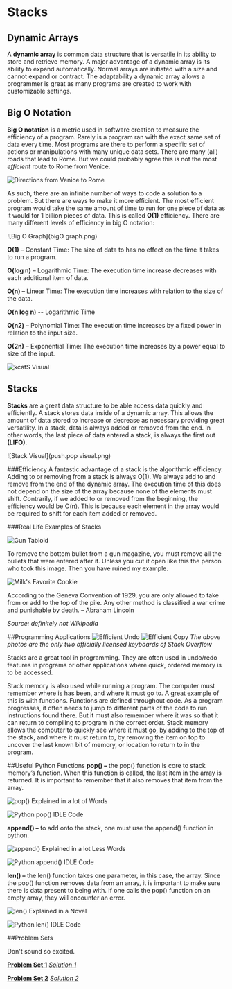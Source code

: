 # Stacks

## Dynamic Arrays
A **dynamic array** is common data structure that is versatile in its ability to store and retrieve memory. A major
advantage of a dynamic array is its ability to expand automatically. Normal arrays are initiated with a size and cannot
expand or contract. The adaptability a dynamic array allows a programmer is great as many programs are created to work
with customizable settings.

## Big O Notation
**Big O notation** is a metric used in software creation to measure the efficiency of a program. Rarely is a program ran
with the exact same set of data every time. Most programs are there to perform a specific set of actions or
manipulations with many unique data sets. There are many (all) roads that lead to Rome. But we could probably agree this
is not the most _efficient_ route to Rome from Venice.

![Directions from Venice to Rome](veniceToRome.png)

As such, there are an infinite number of ways to code a solution to a problem. But there are ways to make it more
efficient.  The most efficient program would take the same amount of time to run for one piece of data as it would
for 1 billion pieces of data. This is called **O(1)** efficiency. There are many different levels of efficiency in big O
notation:

![Big O Graph](bigO graph.png)

**O(1)**  – Constant Time: The size of data to has no effect on the time it takes to run a program.

**O(log n)**  – Logarithmic Time: The execution time increase decreases with each additional item of data.

**O(n) –** Linear Time: The execution time increases with relation to the size of the data.

**O(n log n)** -- Logarithmic Time

**O(n2)** – Polynomial Time: The execution time increases by a fixed power in relation to the input size.

**O(2n)** – Exponential Time: The execution time increases by a power equal to size of the input.

![kcatS Visual](kcatS.png)

## Stacks
**Stacks** are a great data structure to be able access data quickly and efficiently. A stack stores data inside of a
dynamic array. This allows the amount of data stored to increase or decrease as necessary providing great versatility.
In a stack, data is always added or removed from the end. In other words, the last piece of data entered a stack, is
always the first out **(LIFO)**.

![Stack Visual](push.pop visual.png)

###Efficiency
A fantastic advantage of a stack is the algorithmic efficiency. Adding to or removing from a stack is always O(1). We
always add to and remove from the end of the dynamic array. The execution time of this does not depend on the size of
the array because none of the elements must shift. Contrarily, if we added to or removed from the beginning, the
efficiency would be O(n). This is because each element in the array would be required to shift for each item added or
removed.

###Real Life Examples of Stacks

![Gun Tabloid](gun_magazine.png)

To remove the bottom bullet from a gun magazine, you must remove all the bullets that were entered after it. Unless
you cut it open like this the person who took this image. Then you have ruined my example.

![Milk's Favorite Cookie](oreos.png)

According to the Geneva Convention of 1929, you are only allowed to take from or add to the top of the pile. Any other
method is classified a war crime and punishable by death. – Abraham Lincoln

_Source: definitely not Wikipedia_

##Programming Applications
![Efficient Undo](ctrl+z.png) ![Efficient Copy](ctrl+c.png)
*The above photos are the only two officially licensed keyboards of Stack Overflow*

Stacks are a great tool in programming. They are often used in undo/redo features in programs or other applications
where quick, ordered memory is to be accessed.

Stack memory is also used while running a program. The computer must remember where is has been, and where it must go
to. A great example of this is with functions. Functions are defined throughout code. As a program progresses, it often
needs to jump to different parts of the code to run instructions found there. But it must also remember where it was so
that it can return to compiling to program in the correct order. Stack memory allows the computer to quickly see where
it must go, by adding to the top of the stack, and where it must return to, by removing the item on top to uncover the
last known bit of memory, or location to return to in the program.

##Useful Python Functions
**pop() –** the pop() function is core to stack memory’s function. When this function is called, the last item in the
array is returned. It is important to remember that it also removes that item from the array.

![pop() Explained in a lot of Words](pop()definition.png)

![Python pop() IDLE Code](pop()code.png)

**append() –** to add onto the stack, one must use the append() function in python.

![append() Explained in a lot Less Words](append()definition.png)

![Python append() IDLE Code](append()code.png)

**len() –** the len() function takes one parameter, in this case, the array. Since the pop() function removes data from
an array, it is important to make sure there is data present to being with. If one calls the pop() function on an empty
array, they will encounter an error.

![len() Explained in a Novel](len()definition.png)

![Python len() IDLE Code](len()code.png)

##Problem Sets

Don't sound so excited.

[**Problem Set 1**](https://github.com/stonks4elon/CSE212_final_project/blob/master/stack_problem_1.py)
[_Solution 1_](https://github.com/stonks4elon/CSE212_final_project/blob/master/stack_solution_1.py)

[**Problem Set 2**](https://github.com/stonks4elon/CSE212_final_project/blob/master/stack_problem_2.py)
[_Solution 2_](https://github.com/stonks4elon/CSE212_final_project/blob/master/stack_solution_2.py)

